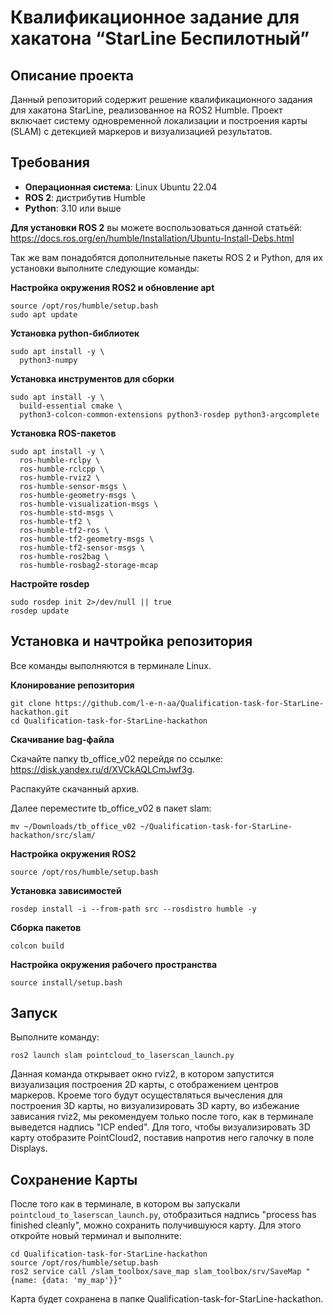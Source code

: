 # Квалификационное задание для хакатона “StarLine Беспилотный”

## Описание проекта
Данный репозиторий содержит решение квалификационного задания для хакатона StarLine, реализованное на ROS2 Humble. Проект включает систему одновременной
локализации и построения карты (SLAM) с детекцией маркеров и визуализацией результатов.

## Требования
- **Операционная система**: Linux Ubuntu 22.04 
- **ROS 2**: дистрибутив Humble  
- **Python**: 3.10 или выше

**Для установки ROS 2** вы можете воспользоваться данной статьёй:
https://docs.ros.org/en/humble/Installation/Ubuntu-Install-Debs.html

Так же вам понадобятся дополнительные пакеты ROS 2 и Python, для их установки выполните следующие команды:

**Настройка окружения ROS2 и обновление apt**
```
source /opt/ros/humble/setup.bash
sudo apt update
```
**Установка python-библиотек**
```
sudo apt install -y \
  python3-numpy
```
**Установка инструментов для сборки**
```
sudo apt install -y \
  build-essential cmake \
  python3-colcon-common-extensions python3-rosdep python3-argcomplete
```
**Установка ROS-пакетов**
```
sudo apt install -y \
  ros-humble-rclpy \
  ros-humble-rclcpp \
  ros-humble-rviz2 \
  ros-humble-sensor-msgs \
  ros-humble-geometry-msgs \
  ros-humble-visualization-msgs \
  ros-humble-std-msgs \
  ros-humble-tf2 \
  ros-humble-tf2-ros \
  ros-humble-tf2-geometry-msgs \
  ros-humble-tf2-sensor-msgs \
  ros-humble-ros2bag \
  ros-humble-rosbag2-storage-mcap
```
**Настройте rosdep**
```
sudo rosdep init 2>/dev/null || true
rosdep update
```

## Установка и начтройка репозитория
Все команды выполняются в терминале Linux.

**Клонирование репозитория**
```
git clone https://github.com/l-e-n-aa/Qualification-task-for-StarLine-hackathon.git
cd Qualification-task-for-StarLine-hackathon
```
**Скачивание bag-файла**

Скачайте папку tb_office_v02 перейдя по ссылке: https://disk.yandex.ru/d/XVCkAQLCmJwf3g.

Распакуйте скачанный архив.

Далее переместите tb_office_v02 в пакет slam:
```
mv ~/Downloads/tb_office_v02 ~/Qualification-task-for-StarLine-hackathon/src/slam/
```
**Настройка окружения ROS2**
```
source /opt/ros/humble/setup.bash
```
**Установка зависимостей**
```
rosdep install -i --from-path src --rosdistro humble -y

```
**Сборка пакетов**
```
colcon build
```
**Настройка окружения рабочего пространства**
```
source install/setup.bash
```

## Запуск
Выполните команду:
```
ros2 launch slam pointcloud_to_laserscan_launch.py
```
Данная команда открывает окно rviz2, в котором запустится визуализация построения 2D карты, с отображением центров маркеров. Кроеме того будут осуществляться вычесления для построения 3D карты, но визуализировать 3D карту, во избежание зависания rviz2, мы рекомендуем только после того, как в терминале выведется надпись "ICP ended". Для того, чтобы визуализировать 3D карту отобразите PointCloud2, поставив напротив него галочку в поле Displays.

## Сохранение Карты
После того как в терминале, в котором вы запускали `pointcloud_to_laserscan_launch.py`, отобразиться надпись "process has finished cleanly", можно сохранить получившуюся карту. Для этого откройте новый терминал и выполните:
```
cd Qualification-task-for-StarLine-hackathon
source /opt/ros/humble/setup.bash
ros2 service call /slam_toolbox/save_map slam_toolbox/srv/SaveMap "{name: {data: 'my_map'}}"
```
Карта будет сохранена в папке Qualification-task-for-StarLine-hackathon.


